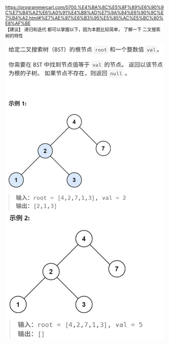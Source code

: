 https://programmercarl.com/0700.%E4%BA%8C%E5%8F%89%E6%90%9C%E7%B4%A2%E6%A0%91%E4%B8%AD%E7%9A%84%E6%90%9C%E7%B4%A2.html#%E7%AE%97%E6%B3%95%E5%85%AC%E5%BC%80%E8%AF%BE  
【建议】
递归和迭代 都可以掌握以下，因为本题比较简单， 了解一下 二叉搜索树的特性

![img_6.png](img_6.png)
![img_7.png](img_7.png)

